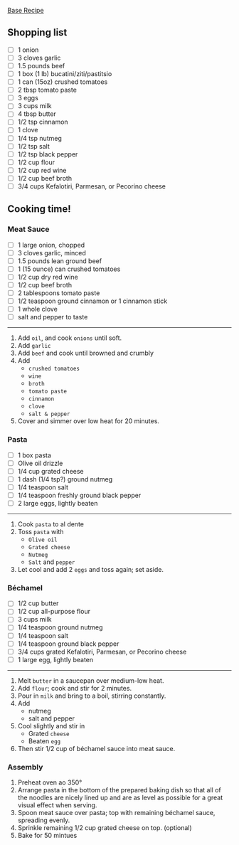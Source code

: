 [Base Recipe](https://www.allrecipes.com/recipe/23159/pastitsio-ii/)

## Shopping list
- [ ] 1 onion
- [ ] 3 cloves garlic
- [ ] 1.5 pounds beef
- [ ] 1 box (1 lb) bucatini/ziti/pastitsio 
- [ ] 1 can (15oz) crushed tomatoes
- [ ] 2 tbsp tomato paste
- [ ] 3 eggs
- [ ] 3 cups milk
- [ ] 4 tbsp butter
- [ ] 1/2 tsp cinnamon
- [ ] 1 clove
- [ ] 1/4 tsp nutmeg
- [ ] 1/2 tsp salt
- [ ] 1/2 tsp black pepper
- [ ] 1/2 cup flour
- [ ] 1/2 cup red wine
- [ ] 1/2 cup beef broth
- [ ] 3/4 cups Kefalotiri, Parmesan, or Pecorino cheese

## **Cooking time!**

### Meat Sauce
- [ ] 1 large onion, chopped
- [ ] 3 cloves garlic, minced
- [ ] 1.5 pounds lean ground beef
- [ ] 1 (15 ounce) can crushed tomatoes
- [ ] 1/2 cup dry red wine
- [ ] 1/2 cup beef broth
- [ ] 2 tablespoons tomato paste
- [ ] 1/2 teaspoon ground cinnamon or 1 cinnamon stick
- [ ] 1 whole clove
- [ ] salt and pepper to taste

---

1. Add `oil`, and cook `onions` until soft.  
2. Add `garlic`
3. Add `beef` and cook until browned and crumbly
4. Add 
   - `crushed tomatoes`
   - `wine`
   - `broth`
   - `tomato paste`
   - `cinnamon`
   - `clove`
   - `salt & pepper`
5. Cover and simmer over low heat for 20 minutes.

### Pasta
- [ ] 1 box pasta
- [ ] Olive oil drizzle
- [ ] 1/4 cup grated cheese
- [ ] 1 dash (1/4 tsp?) ground nutmeg
- [ ] 1/4 teaspoon salt
- [ ] 1/4 teaspoon freshly ground black pepper
- [ ] 2 large eggs, lightly beaten

---

1. Cook `pasta` to al dente
2. Toss `pasta` with
   - `Olive oil`
   - `Grated cheese`
   - `Nutmeg`
   - `Salt` and `pepper` 
3. Let cool and add 2 `eggs` and toss again; set aside.

### Béchamel
- [ ] 1/2 cup butter
- [ ] 1/2 cup all-purpose flour
- [ ] 3 cups milk
- [ ] 1/4 teaspoon ground nutmeg
- [ ] 1/4 teaspoon salt
- [ ] 1/4 teaspoon ground black pepper
- [ ] 3/4 cups grated Kefalotiri, Parmesan, or Pecorino cheese
- [ ] 1 large egg, lightly beaten

---

1. Melt `butter` in a saucepan over medium-low heat.
2. Add `flour`; cook and stir for 2 minutes. 
3. Pour in `milk` and bring to a boil, stirring constantly.
4. Add
   - nutmeg
   - salt and pepper
5. Cool slightly and stir in 
   - Grated `cheese`
   - Beaten `egg`
6. Then stir 1/2 cup of béchamel sauce into meat sauce. 

### Assembly
1. Preheat oven ao 350°
2. Arrange pasta in the bottom of the prepared baking dish so that all of the noodles are nicely lined up and are as level as possible for a great visual effect when serving. 
3. Spoon meat sauce over pasta; top with remaining béchamel sauce, spreading evenly.
4. Sprinkle remaining 1/2 cup grated cheese on top. (optional)
5. Bake for 50 mintues
